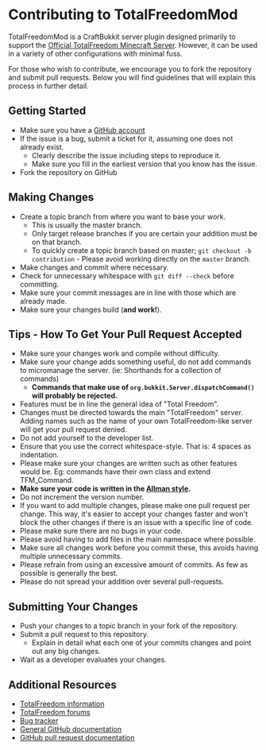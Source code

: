 # Contributing to TotalFreedomMod #
TotalFreedomMod is a CraftBukkit server plugin designed primarily to support the [Official TotalFreedom Minecraft Server](http://totalfreedom.me/). However, it can be used in a variety of other configurations with minimal fuss.

For those who wish to contribute, we encourage you to fork the repository and submit pull requests. Below you will find guidelines that will explain this process in further detail.

## Getting Started ##
* Make sure you have a [GitHub account](https://github.com/signup/free)
* If the issue is a bug, submit a ticket for it, assuming one does not already exist.
  * Clearly describe the issue including steps to reproduce it.
  * Make sure you fill in the earliest version that you know has the issue.
* Fork the repository on GitHub

## Making Changes ##
* Create a topic branch from where you want to base your work.
  * This is usually the master branch.
  * Only target release branches if you are certain your addition must be on that branch.
  * To quickly create a topic branch based on master; `git checkout -b contribution` - Please avoid working directly on the `master` branch.
* Make changes and commit where necessary.
* Check for unnecessary whitespace with `git diff --check` before committing.
* Make sure your commit messages are in line with those which are already made.
* Make sure your changes build (<b>and work!</b>).

## Tips - How To Get Your Pull Request Accepted ##
* Make sure your changes work and compile without difficulty.
* Make sure your change adds something useful, do not add commands to micromanage the server. (ie: Shorthands for a collection of commands)
  * __Commands that make use of `org.bukkit.Server.dispatchCommand()` will probably be rejected.__
* Features must be in line the general idea of "Total Freedom".
* Changes must be directed towards the main "TotalFreedom" server. Adding names such as the name of your own TotalFreedom-like server will get your pull request denied.
* Do not add yourself to the developer list.
* Ensure that you use the correct whitespace-style. That is: 4 spaces as indentation.
* Please make sure your changes are written such as other features would be. Eg: commands have their own class and extend TFM_Command.
* __Make sure your code is written in the [Allman style](http://en.wikipedia.org/wiki/Indent_style#Allman_style).__
* Do not increment the version number.
* If you want to add multiple changes, please make one pull request per change. This way, it's easier to accept your changes faster and won't block the other changes if there is an issue with a specific line of code.
* Please make sure there are no bugs in your code.
* Please avoid having to add files in the main namespace where possible.
* Make sure all changes work before you commit these, this avoids having multiple unnecessary commits.
* Please refrain from using an excessive amount of commits. As few as possible is generally the best.
* Please do not spread your addition over several pull-requests.

## Submitting Your Changes ##
* Push your changes to a topic branch in your fork of the repository.
* Submit a pull request to this repository.
  * Explain in detail what each one of your commits changes and point out any big changes.
* Wait as a developer evaluates your changes.

## Additional Resources ##
* [TotalFreedom information](http://totalfreedom.me)
* [TotalFreedom forums](http://totalfreedom.boards.net)
* [Bug tracker](https://github.com/TotalFreedom/TotalFreedomMod/issues)
* [General GitHub documentation](http://help.github.com/)
* [GitHub pull request documentation](http://help.github.com/send-pull-requests/)
